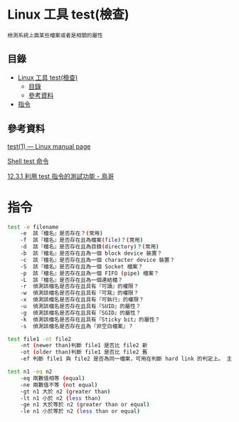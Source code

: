 # Linux 工具 test(檢查)

```
檢測系統上面某些檔案或者是相關的屬性
```

## 目錄

- [Linux 工具 test(檢查)](#linux-工具-test檢查)
	- [目錄](#目錄)
	- [參考資料](#參考資料)
- [指令](#指令)

## 參考資料

[test(1) — Linux manual page](https://man7.org/linux/man-pages/man1/test.1.html)

[Shell test 命令](https://www.runoob.com/linux/linux-shell-test.html)

[12.3.1 利用 test 指令的測試功能 - 鳥哥](https://linux.vbird.org/linux_basic/centos7/0340bashshell-scripts.php#test)

# 指令

```bash
test -e filename
	-e	該『檔名』是否存在？(常用)
	-f	該『檔名』是否存在且為檔案(file)？(常用)
	-d	該『檔名』是否存在且為目錄(directory)？(常用)
	-b	該『檔名』是否存在且為一個 block device 裝置？
	-c	該『檔名』是否存在且為一個 character device 裝置？
	-S	該『檔名』是否存在且為一個 Socket 檔案？
	-p	該『檔名』是否存在且為一個 FIFO (pipe) 檔案？
	-L	該『檔名』是否存在且為一個連結檔？
	-r	偵測該檔名是否存在且具有『可讀』的權限？
	-w	偵測該檔名是否存在且具有『可寫』的權限？
	-x	偵測該檔名是否存在且具有『可執行』的權限？
	-u	偵測該檔名是否存在且具有『SUID』的屬性？
	-g	偵測該檔名是否存在且具有『SGID』的屬性？
	-k	偵測該檔名是否存在且具有『Sticky bit』的屬性？
	-s	偵測該檔名是否存在且為『非空白檔案』？

test file1 -nt file2
	-nt	(newer than)判斷 file1 是否比 file2 新
	-ot	(older than)判斷 file1 是否比 file2 舊
	-ef	判斷 file1 與 file2 是否為同一檔案，可用在判斷 hard link 的判定上。 主要意義在判定，兩個檔案是否均指向同一個 inode

test n1 -eq n2
	-eq	兩數值相等 (equal)
	-ne	兩數值不等 (not equal)
	-gt	n1 大於 n2 (greater than)
	-lt	n1 小於 n2 (less than)
	-ge	n1 大於等於 n2 (greater than or equal)
	-le	n1 小於等於 n2 (less than or equal)
```
